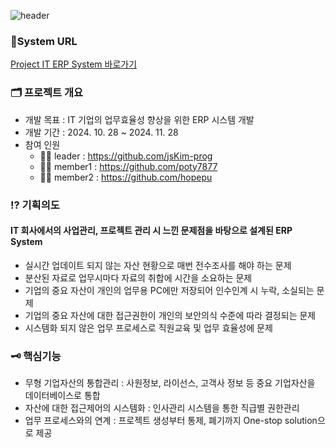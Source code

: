 ![header](https://capsule-render.vercel.app/api?type=rect&height=120&color=0:00CCDD,100:378CE7&text=Project%20IT&reversal=false&fontSize=55&fontColor=FFFFFF&desc=IT%20기업의%20업무효율성%20향상을%20위한%20ERP%20시스템&descSize=15&descAlignY=80&fontAlign=50&fontAlignY=39) 
### 🔗System URL 
[Project IT ERP System 바로가기](http://mbc-webcloud.iptime.org:3000/)

### 🗂️ 프로젝트 개요
* 개발 목표 : IT 기업의 업무효율성 향상을 위한 ERP 시스템 개발
* 개발 기간 : 2024. 10. 28 ~ 2024. 11. 28
* 참여 인원
  - 🙍‍♀️ leader : https://github.com/jsKim-prog
  - 🙎‍♂️ member1 : https://github.com/poty7877
  - 🙍‍♂️ member2 : https://github.com/hopepu


### ⁉️ 기획의도 
#### IT 회사에서의 사업관리, 프로젝트 관리 시 느낀 문제점을 바탕으로 설계된 ERP System
* 실시간 업데이트 되지 않는 자산 현황으로 매번 전수조사를 해야 하는 문제 
* 분산된 자료로 업무시마다 자료의 취합에 시간을 소요하는 문제 
* 기업의 중요 자산이 개인의 업무용 PC에만 저장되어 인수인계 시 누락, 소실되는 문제 
* 기업의 중요 자산에 대한 접근권한이 개인의 보안의식 수준에 따라 결정되는 문제 
* 시스템화 되지 않은 업무 프로세스로 직원교육 및 업무 효율성에 문제 

### 🗝️ 핵심기능
* 무형 기업자산의 통합관리 : 사원정보, 라이선스, 고객사 정보 등 중요 기업자산을 데이터베이스로 통합
* 자산에 대한 접근제어의 시스템화 : 인사관리 시스템을 통한 직급별 권한관리
* 업무 프로세스와의 연계 : 프로젝트 생성부터 통제, 폐기까지 One-stop solution으로 제공


  



